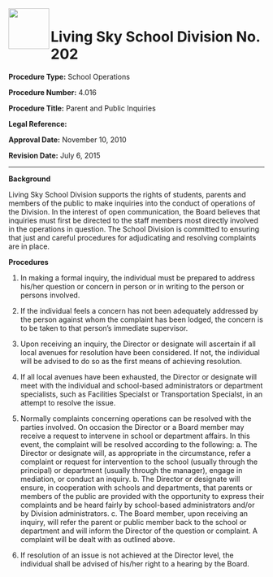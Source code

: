 <img src="https://livingskyschooldivision.github.io/AdminProceduresPublic/LivingSkySDlogo.svg" width=80 align=left> 

# Living Sky School Division No. 202



**Procedure Type:**   		School Operations

**Procedure Number:**		4.016
	
**Procedure Title:**  	    Parent and Public Inquiries
 	
**Legal Reference:**	   

**Approval Date:**	       November 10, 2010

**Revision Date:**	       July 6, 2015

-----


**Background**

Living Sky School Division supports the rights of students, parents and members of the public to make inquiries into the conduct of operations of the Division.  In the interest of open communication, the Board believes that inquiries must first be directed to the staff members most directly involved in the operations in question.  The School Division is committed to ensuring that just and careful procedures for adjudicating and resolving complaints are in place.

**Procedures**

1.	In making a formal inquiry, the individual must be prepared to address his/her question or concern in person or in writing to the person or persons involved.

2.	If the individual feels a concern has not been adequately addressed by the person against whom the complaint has been lodged, the concern is to be taken to that person’s immediate supervisor.

3.	Upon receiving an inquiry, the Director or designate will ascertain if all local avenues for resolution have been considered.  If not, the individual will be advised to do so as the first means of achieving resolution.

4.	If all local avenues have been exhausted, the Director or designate will meet with the individual and school-based administrators or department specialists, such as Facilities Specialst or Transportation Specialst, in an attempt to resolve the issue.

5.	Normally complaints concerning operations can be resolved with the parties involved.  On occasion the Director or a Board member may receive a request to intervene in school or department affairs.  In this event, the complaint will be resolved according to the following:
a.	The Director or designate will, as appropriate in the circumstance, refer a complaint or request for intervention to the school (usually through the principal) or department (usually through the manager), engage in mediation, or conduct an inquiry.
b.	The Director or designate will ensure, in cooperation with schools and departments, that parents or members of the public are provided with the opportunity to express their complaints and be heard fairly by school-based administrators and/or by Division administrators.
c.	The Board member, upon receiving an inquiry, will refer the parent or public member back to the school or department and will inform the Director of the question or complaint.  A complaint will be dealt with as outlined above.

6.	If resolution of an issue is not achieved at the Director level, the individual shall be advised of his/her right to a hearing by the Board.
